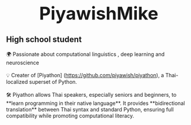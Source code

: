 <p align="center">
  <strong><font size="14">PiyawishMike</font></strong><br>
</p>


High school student
-------------------

🌍 Passionate about computational linguistics , deep learning and neuroscience <br><br>
💡 Creater of \[Piyathon\] (https://github.com/piyawish/piyathon), a Thai-localized superset of Python. <br><br>
🛠️ Piyathon allows Thai speakers, especially seniors and beginners, to \*\*learn programming in their native language\*\*. It provides \*\*bidirectional translation\*\* between Thai syntax and standard Python, ensuring full compatibility while promoting computational literacy.
